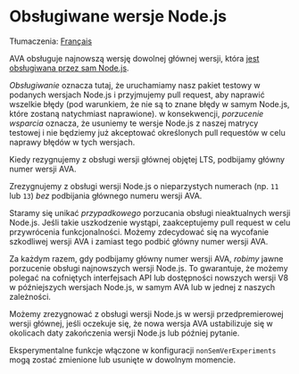 # Obsługiwane wersje Node.js

Tłumaczenia: [Français](https://github.com/avajs/ava-docs/blob/main/fr_FR/docs/support-statement.md)

AVA obsługuje najnowszą wersję dowolnej głównej wersji, która [jest obsługiwana przez sam Node.js](https://github.com/nodejs/Release#release-schedule).

*Obsługiwanie* oznacza tutaj, że uruchamiamy nasz pakiet testowy w podanych wersjach Node.js i przyjmujemy pull request, aby naprawić wszelkie błędy (pod warunkiem, że nie są to znane błędy w samym Node.js, które zostaną natychmiast naprawione). w konsekwencji, *porzucenie wsparcia* oznacza, że usuniemy te wersje Node.js z naszej matrycy testowej i nie będziemy już akceptować określonych pull requestów w celu naprawy błędów w tych wersjach.

Kiedy rezygnujemy z obsługi wersji głównej objętej LTS, podbijamy główny numer wersji AVA.

Zrezygnujemy z obsługi wersji Node.js o nieparzystych numerach (np. `11` lub `13`) *bez* podbijania głównego numeru wersji AVA.

Staramy się unikać *przypadkowego* porzucania obsługi nieaktualnych wersji Node.js. Jeśli takie uszkodzenie wystąpi, zaakceptujemy pull request w celu przywrócenia funkcjonalności. Możemy zdecydować się na wycofanie szkodliwej wersji AVA i zamiast tego podbić główny numer wersji AVA.

Za każdym razem, gdy podbijamy główny numer wersji AVA, *robimy* jawne porzucenie obsługi najnowszych wersji Node.js. To gwarantuje, że możemy polegać na cofniętych interfejsach API lub dostępności nowszych wersji V8 w późniejszych wersjach Node.js, w samym AVA lub w jednej z naszych zależności.

Możemy zrezygnować z obsługi wersji Node.js w wersji przedpremierowej wersji głównej, jeśli oczekuje się, że nowa wersja AVA ustabilizuje się w okolicach daty zakończenia wersji Node.js lub później pytanie.

Eksperymentalne funkcje włączone w konfiguracji `nonSemVerExperiments` mogą zostać zmienione lub usunięte w dowolnym momencie.
